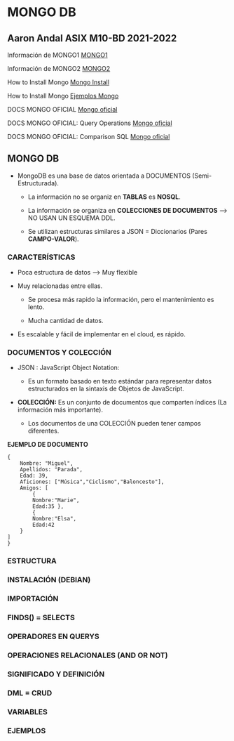 # MONGO DB
## Aaron Andal ASIX M10-BD 2021-2022

Información de MONGO1 [MONGO1](https://moodle.escoladeltreball.org/pluginfile.php/199623/mod_resource/content/0/Mongo.pdf)


Información de MONGO2 [MONGO2](https://moodle.escoladeltreball.org/pluginfile.php/199628/mod_resource/content/0/04-mongoDB-Intro_CRUD_Exercicis_basics.pdf)

How to Install Mongo [Mongo Install](https://www.how2shout.com/linux/how-to-install-mongodb-5-0-server-on-debian-11-bullseye/)

How to Install Mongo [Ejemplos Mongo](https://moodle.escoladeltreball.org/pluginfile.php/199626/mod_resource/content/0/exemples_Mongo_Inventory.txt.js)

DOCS MONGO OFICIAL [Mongo oficial](https://docs.mongodb.com)

DOCS MONGO OFICIAL: Query Operations [Mongo oficial](https://docs.mongodb.com/manual/reference/operator/query/)

DOCS MONGO OFICIAL: Comparison SQL [Mongo oficial](https://docs.mongodb.com/manual/reference/sql-comparison/)


## MONGO DB

* MongoDB es una base de datos orientada a DOCUMENTOS (Semi-Estructurada).

    * La información no se organiz en **TABLAS** es **NOSQL**.

    * La información se organiza en **COLECCIONES DE DOCUMENTOS** --> NO USAN UN ESQUEMA DDL.

    * Se utilizan estructuras similares a JSON = Diccionarios (Pares **CAMPO-VALOR**).

### CARACTERÍSTICAS

* Poca estructura de datos --> Muy flexible

* Muy relacionadas entre ellas.

    * Se procesa más rapido la información, pero el mantenimiento es lento.

    * Mucha cantidad de datos.

* Es escalable y fácil de implementar en el cloud, es rápido.

### DOCUMENTOS Y COLECCIÓN

* JSON : JavaScript Object Notation: 
    
    * Es un formato basado en texto estándar para representar datos estructurados en la sintaxis de Objetos de JavaScript.

* **COLECCIÓN:** Es un conjunto de documentos que comparten índices (La información más importante).

    * Los documentos de una COLECCIÓN pueden tener campos diferentes.

**EJEMPLO DE DOCUMENTO**

```
{
    Nombre: "Miguel",
    Apellidos: "Parada",
    Edad: 39,
    Aficiones: ["Música","Ciclismo","Baloncesto"],
    Amigos: [
        {
        Nombre:"Marie",
        Edad:35 },
        {
        Nombre:"Elsa",
        Edad:42
    }
]
} 
```
### ESTRUCTURA 

### INSTALACIÓN (DEBIAN)

### IMPORTACIÓN

### FINDS() = SELECTS

### OPERADORES EN QUERYS

### OPERACIONES RELACIONALES (AND OR NOT)

### SIGNIFICADO Y DEFINICIÓN

### DML = CRUD

### VARIABLES

### EJEMPLOS

